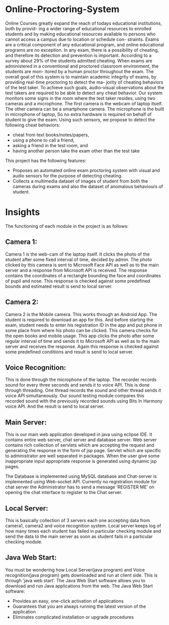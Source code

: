 # Online-Proctoring-System


Online Courses greatly expand the reach of todays educational institutions, both by provid-
ing a wider range of educational resources to enrolled students and by making educational
resources available to persons who cannot access a campus due to location or schedule con-
straints.  Exams are a critical component of any educational program, and online educational
programs are no exception.  In any exam, there is a possibility of cheating, and therefore its
detection and prevention is important.
According to a survey about 29% of the students admitted cheating.  When exams are
administered in a conventional and proctored classroom environment, the students are mon-
itored  by  a  human  proctor  throughout  the  exam.   The  overall  goal  of  this  system  is  to
maintain academic integrity of exams, by providing real-time proctoring to detect the ma-
jority of cheating behaviors of the test taker.  To achieve such goals, audio-visual observations
about the test takers are required to be able to detect any cheat behavior.
Our  system  monitors  some  signs  in  the  room  where  the  test  taker  resides,  using  two
cameras  and  a  microphone.   The  first  camera  is  the  webcam  of  laptop  itself.   The  other
camera can be a smartphone camera.  The microphone is the built in microphone of laptop,
So no extra hardware is required on behalf of student to give the exam.  Using such sensors,
we propose to detect the following cheat behaviors:
* cheat from text books/notes/papers,
* using a phone to call a friend,
* asking a friend in the test room, and
* having another person take the exam other than the test take


This project has the following features:
* Proposes an automated online exam proctoring system with visual and audio sensors
for the purpose of detecting cheating.
* Collects a multimedia dataset of images of student from both the cameras during exams
and also the dataset of anomalous behaviours of student.

# Insights

The functioning of each module in the project is as follows:

## Camera 1:

Camera 1 is the web-cam of the laptop itself.  It clicks the photo of the student after some
fixed interval of time, decided by admin. The photo clicked by this camera is sent to Microsoft
Face API as well as to the main server and a response from Microsoft API is received.  The
response contains the coordinates of a rectangle bounding the face and coordinates of pupil
and nose.  This response is checked against some predefined bounds and estimated result is
send to local server.

## Camera 2:

Camera  2  is  the  Mobile  camera.   This  works  through  an  Android  App.   The  student  is
required to download an app for this.  And before starting the exam, student needs to enter
his registration ID in the app and put phone in some place from where his photo can be
clicked.  This camera checks for the open books and mobile usage.  This app clicks the photo
after some regular interval of time and sends it to Microsoft API as well as to the main server
and receives the response.  Again this response is checked against some predefined conditions
and result is send to local server.

## Voice Recognition:

This is done through the microphone of the laptop.  The recorder records sound for every
three seconds and sends it to voice API. This is done through threading.  One thread records
the sound and other thread sends it voice API simultaneously.  Our sound testing module
compares this recorded sound with the previously recorded sounds using Bits In Harmony
voice API. And the result is send to local server.

##  Main Server:

This  is  our  main  web  application  developed  in  java  using  eclipse  IDE.  It  contains  entire
web server, chat server and database server.  Web server contains rich collection of servlets
which are accepting the request and generating the response in the form of jsp page.  Servlet
which are specific to administrator are well separated in packages.  When the user give some
inappropriate input appropriate response is generated using dynamic jsp pages. 

The Database is implemented using MySQL database and Chat-server is implemented
using Web-socket API. Currently no registration module for chat server the Administrator
has  to  send  a  message  ’REGISTER  ME’  on  opening  the  chat  interface  to  register  to  the
Chat server.

## Local Server:

This is basically collection of 3 servers each one accepting data from camera1, camera2 and
voice recognition system.  Local server keeps log of how many times each student has failed
in particular checking module and send the data to the main server as soon as student fails
in a particular checking module.

## Java Web Start:
You must be wondering how Local Server(java program) and Voice recognition(java program)
gets downloaded and run at client side.  This is through ’java web start’.
The Java Web Start software allows you to download and run Java applications from the
web.  The Java Web Start software:
* Provides an easy, one-click activation of applications
* Guarantees that you are always running the latest version of the application
* Eliminates complicated installation or upgrade procedures
